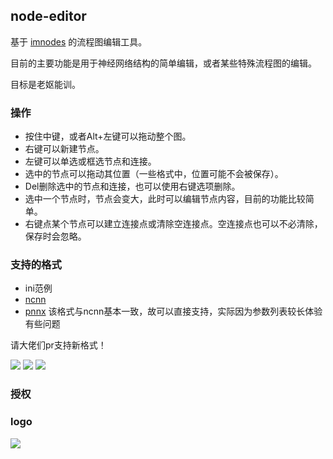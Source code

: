 ## node-editor

基于 [imnodes](https://github.com/Nelarius/imnodes) 的流程图编辑工具。

目前的主要功能是用于神经网络结构的简单编辑，或者某些特殊流程图的编辑。

目标是老妪能训。

### 操作

* 按住中键，或者Alt+左键可以拖动整个图。
* 右键可以新建节点。
* 左键可以单选或框选节点和连接。
* 选中的节点可以拖动其位置（一些格式中，位置可能不会被保存）。
* Del删除选中的节点和连接，也可以使用右键选项删除。
* 选中一个节点时，节点会变大，此时可以编辑节点内容，目前的功能比较简单。
* 右键点某个节点可以建立连接点或清除空连接点。空连接点也可以不必清除，保存时会忽略。

### 支持的格式

* ini范例
* [ncnn](https://github.com/Tencent/ncnn/wiki/param-and-model-file-structure)
* [pnnx](https://github.com/pnnx/pnnx) 该格式与ncnn基本一致，故可以直接支持，实际因为参数列表较长体验有些问题

请大佬们pr支持新格式！

<img src='https://raw.githubusercontent.com/scarsty/node-editor/master/images/lenet.png'/>
<img src='https://raw.githubusercontent.com/scarsty/node-editor/master/images/ncnn.png'/>
<img src='https://raw.githubusercontent.com/scarsty/node-editor/master/images/ncnn2.png'/>

### 授权

### logo

<img src='https://raw.githubusercontent.com/scarsty/node-editor/master/logo.png'/>
